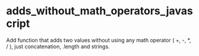 # adds_without_math_operators_javascript
Add function that adds two values ​​without using any math operator ( +, -, *, / ), just concatenation, .length and strings.
